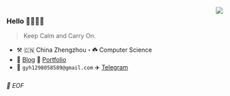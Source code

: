 <img align="right" src="https://github-readme-stats.vercel.app/api?username=KuiperSirius&show_icons=true&icon_color=479F05&text_color=479F05&bg_color=ffffff&hide_title=true&theme=merko" />

### Hello 🥭🥝🥗🍓

> Keep Calm and Carry On.

- :hammer_and_pick: 🇨🇳 China Zhengzhou・☘️ Computer Science
- :memo: [Blog](https://kixcs.com) :card_index: [Portfolio](https://larix.cc)
- :email: `gyh1298058589@gmail.com` :airplane: [Telegram](https://t.me/larixsirius)

###### 💾 EOF
